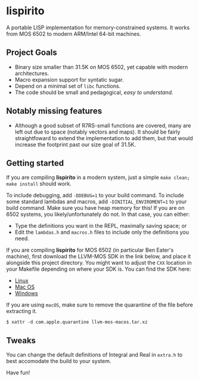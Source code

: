 # lispirito

A portable LISP implementation for memory-constrained systems. It works from MOS 6502 to modern ARM/Intel 64-bit machines.

## Project Goals

- Binary size smaller than 31.5K on MOS 6502, yet capable with modern architectures.
- Macro expansion support for syntatic sugar.
- Depend on a minimal set of `libc` functions.
- The code should be small and pedagogical, *easy to understand*.

## Notably missing features

- Although a good subset of R7RS-small functions are covered, many are left out due to space (notably vectors and maps). It should be fairly straightfoward to extend the implementation to add them, but that would increase the footprint past our size goal of 31.5K.

## Getting started

If you are compiling **lispirito** in a modern system, just a simple `make clean; make install` should work.

To include debugging, add `-DDEBUG=1` to your build command.
To include some standard lambdas and macros, add `-DINITIAL_ENVIROMENT=1` to your build command. Make sure you have heap memory for this! If you are on 6502 systems,
you likely/unfortunately do not. In that case, you can either:

- Type the definitions you want in the REPL, maximally saving space; or
- Edit the `lambdas.h` and `macros.h` files to include only the definitions you need.

If you are compiling **lispirito** for MOS 6502 (in particular Ben Eater's machine), first download the LLVM-MOS SDK
in the link below, and place it alongside this project directory. You might want to adjust the `CXX` location in your
Makefile depending on where your SDK is. You can find the SDK here:

- [Linux](https://github.com/llvm-mos/llvm-mos-sdk/releases/latest/download/llvm-mos-linux.tar.xz)
- [Mac OS](https://github.com/llvm-mos/llvm-mos-sdk/releases/latest/download/llvm-mos-macos.tar.xz)
- [Windows](https://github.com/llvm-mos/llvm-mos-sdk/releases/latest/download/llvm-mos-windows.7z)

If you are using `macOS`, make sure to remove the quarantine of the file before extracting it.

```shell
$ xattr -d com.apple.quarantine llvm-mos-macos.tar.xz
```

## Tweaks

You can change the default definitions of Integral and Real in `extra.h` to best accomodate the build to your system.

Have fun!
